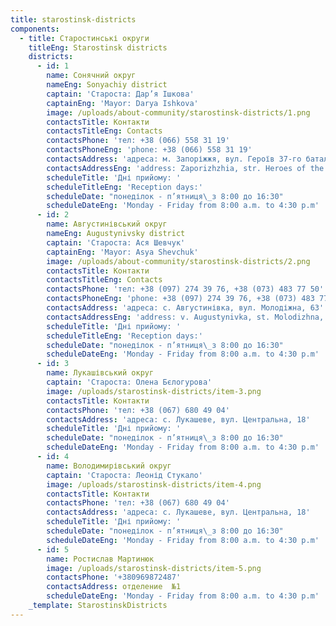 ```yaml
---
title: starostinsk-districts
components:
  - title: Старостинські округи
    titleEng: Starostinsk districts
    districts:
      - id: 1
        name: Сонячний округ
        nameEng: Sonyachiy district
        captain: 'Староста: Дар’я Ішкова'
        captainEng: 'Mayor: Darya Ishkova'
        image: /uploads/about-community/starostinsk-districts/1.png
        contactsTitle: Контакти
        contactsTitleEng: Contacts
        contactsPhone: 'тел: +38 (066) 558 31 19'
        contactsPhoneEng: 'phone: +38 (066) 558 31 19'
        contactsAddress: 'адреса: м. Запоріжжя, вул. Героїв 37-го батальйону, 12'
        contactsAddressEng: 'address: Zaporizhzhia, str. Heroes of the 37th Battalion, 12'
        scheduleTitle: 'Дні прийому: '
        scheduleTitleEng: 'Reception days:'
        scheduleDate: "понеділок - п’ятниця\_з 8:00 до 16:30"
        scheduleDateEng: 'Monday - Friday from 8:00 a.m. to 4:30 p.m'
      - id: 2
        name: Августинівський округ
        nameEng: Augustynivsky district
        captain: 'Староста: Ася Шевчук'
        captainEng: 'Mayor: Asya Shevchuk'
        image: /uploads/about-community/starostinsk-districts/2.png
        contactsTitle: Контакти
        contactsTitleEng: Contacts
        contactsPhone: 'тел: +38 (097) 274 39 76, +38 (073) 483 77 50'
        contactsPhoneEng: 'phone: +38 (097) 274 39 76, +38 (073) 483 77 50'
        contactsAddress: 'адреса: с. Августинівка, вул. Молодіжна, 63'
        contactsAddressEng: 'address: v. Augustynivka, st. Molodizhna, 63'
        scheduleTitle: 'Дні прийому: '
        scheduleTitleEng: 'Reception days:'
        scheduleDate: "понеділок - п’ятниця\_з 8:00 до 16:30"
        scheduleDateEng: 'Monday - Friday from 8:00 a.m. to 4:30 p.m'
      - id: 3
        name: Лукашівський округ
        captain: 'Староста: Олена Бєлогурова'
        image: /uploads/starostinsk-districts/item-3.png
        contactsTitle: Контакти
        contactsPhone: 'тел: +38 (067) 680 49 04'
        contactsAddress: 'адреса: с. Лукашеве, вул. Центральна, 18'
        scheduleTitle: 'Дні прийому: '
        scheduleDate: "понеділок - п’ятниця\_з 8:00 до 16:30"
        scheduleDateEng: 'Monday - Friday from 8:00 a.m. to 4:30 p.m'
      - id: 4
        name: Володимирівський округ
        captain: 'Староста: Леонід Стукало'
        image: /uploads/starostinsk-districts/item-4.png
        contactsTitle: Контакти
        contactsPhone: 'тел: +38 (067) 680 49 04'
        contactsAddress: 'адреса: с. Лукашеве, вул. Центральна, 18'
        scheduleTitle: 'Дні прийому: '
        scheduleDate: "понеділок - п’ятниця\_з 8:00 до 16:30"
        scheduleDateEng: 'Monday - Friday from 8:00 a.m. to 4:30 p.m'
      - id: 5
        name: Ростислав Мартинюк
        image: /uploads/starostinsk-districts/item-5.png
        contactsPhone: '+380969872487'
        contactsAddress: отделение  №1
        scheduleDateEng: 'Monday - Friday from 8:00 a.m. to 4:30 p.m'
    _template: StarostinskDistricts
---
```


